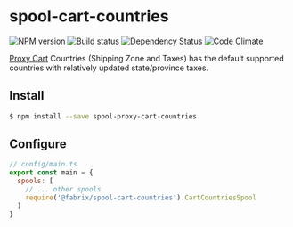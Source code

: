 # spool-cart-countries

[![NPM version][npm-image]][npm-url]
[![Build status][ci-image]][ci-url]
[![Dependency Status][daviddm-image]][daviddm-url]
[![Code Climate][codeclimate-image]][codeclimate-url]

[Proxy Cart](https://github.com/fabrix-app/spool-cart) Countries (Shipping Zone and Taxes) has the default supported countries with relatively updated state/province taxes.

## Install

```sh
$ npm install --save spool-proxy-cart-countries
```

## Configure

```js
// config/main.ts
export const main = {
  spools: [
    // ... other spools
    require('@fabrix/spool-cart-countries').CartCountriesSpool
  ]
}
```

[npm-image]: https://img.shields.io/npm/v/spool-proxy-cart-countries.svg?style=flat-square
[npm-url]: https://npmjs.org/package/spool-proxy-cart-countries
[ci-image]: https://img.shields.io/travis/CaliStyle/spool-proxy-cart-countries/master.svg?style=flat-square
[ci-url]: https://travis-ci.org/CaliStyle/spool-proxy-cart-countries
[daviddm-image]: http://img.shields.io/david/CaliStyle/spool-proxy-cart-countries.svg?style=flat-square
[daviddm-url]: https://david-dm.org/CaliStyle/spool-proxy-cart-countries
[codeclimate-image]: https://img.shields.io/codeclimate/github/CaliStyle/spool-proxy-cart-countries.svg?style=flat-square
[codeclimate-url]: https://codeclimate.com/github/CaliStyle/spool-proxy-cart-countries

